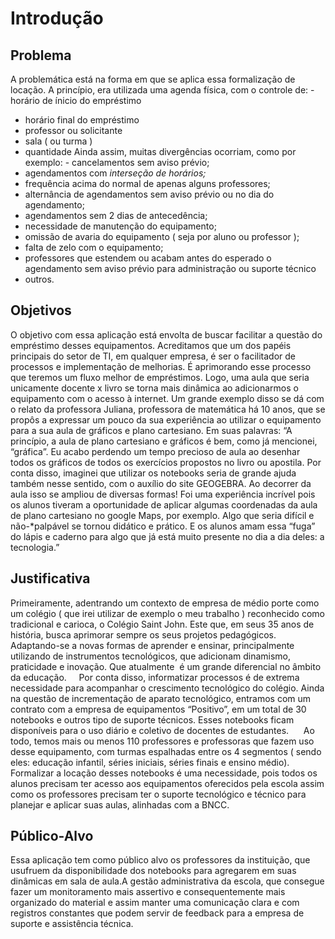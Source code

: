 # Introdução

## Problema
A problemática está na forma em que se aplica essa formalização de locação. A princípio, era utilizada uma agenda física, com o controle de: - horário de ínicio do empréstimo
- horário final do empréstimo
- professor ou solicitante
- sala ( ou turma )
- quantidade Ainda assim, muitas divergências ocorriam, como por exemplo: - cancelamentos sem aviso prévio;
- agendamentos com *interseção de horários;*
- frequência acima do normal de apenas alguns professores;
- alternância de agendamentos sem aviso prévio ou no dia do agendamento;
- agendamentos sem 2 dias de antecedência;
- necessidade de manutenção do equipamento;
- omissão de avaria do equipamento ( seja por aluno ou professor );
- falta de zelo com o equipamento;
- professores que estendem ou acabam antes do esperado o agendamento sem aviso prévio para administração ou suporte técnico
- outros.

## Objetivos

O objetivo com essa aplicação está envolta de buscar facilitar a questão do empréstimo desses equipamentos. Acreditamos que um dos papéis principais do setor de TI, em qualquer empresa, é ser o facilitador de processos e implementação de melhorias. É aprimorando esse processo que teremos um fluxo melhor de empréstimos. Logo, uma aula que seria unicamente docente x livro se torna mais dinâmica ao adicionarmos o equipamento com o acesso à internet. Um grande exemplo disso se dá com o relato da professora Juliana, professora de matemática há 10 anos, que se propôs a expressar um pouco da sua experiência ao utilizar o equipamento para a sua aula de gráficos e plano cartesiano. Em suas palavras: “A princípio, a aula de plano cartesiano e gráficos é bem, como já mencionei, “gráfica”. Eu acabo perdendo um tempo precioso de aula ao desenhar todos os gráficos de todos os exercícios propostos no livro ou apostila. Por conta disso, imaginei que utilizar os notebooks seria de grande ajuda também nesse sentido, com o auxílio do site GEOGEBRA. Ao decorrer da aula isso se ampliou de diversas formas! Foi uma experiência incrível pois os alunos tiveram a oportunidade de aplicar algumas coordenadas da aula de plano cartesiano no google Maps, por exemplo. Algo que seria difícil e não-*palpável se tornou didático e prático. E os alunos amam essa “fuga” do lápis e caderno para algo que já está muito presente no dia a dia deles: a tecnologia.”

## Justificativa

 Primeiramente, adentrando um contexto de empresa de médio porte como um colégio ( que irei utilizar de exemplo o meu trabalho ) reconhecido como tradicional e carioca, o Colégio Saint John. Este que, em seus 35 anos de história, busca aprimorar sempre os seus projetos pedagógicos. Adaptando-se a novas formas de aprender e ensinar, principalmente utilizando de instrumentos tecnológicos, que adicionam dinamismo, praticidade e inovação. Que atualmente  é um grande diferencial no âmbito da educação.
    Por conta disso, informatizar processos é de extrema necessidade para acompanhar o crescimento tecnológico do colégio. Ainda na questão de incrementação de aparato tecnológico, entramos com um contrato com a empresa de equipamentos “Positivo”, em um total de 30 notebooks e outros tipo de suporte técnicos. Esses notebooks ficam disponíveis para o uso diário e coletivo de docentes de estudantes. 
    Ao todo, temos mais ou menos 110 professores e professoras que fazem uso desse equipamento, com turmas espalhadas entre os 4 segmentos ( sendo eles: educação infantil, séries iniciais, séries finais e ensino médio). Formalizar a locação desses notebooks é uma necessidade, pois todos os alunos precisam ter acesso aos equipamentos oferecidos pela escola assim como os professores precisam ter o suporte tecnológico e técnico para planejar e aplicar suas aulas, alinhadas com a BNCC.

## Público-Alvo

Essa aplicação tem como público alvo os professores da instituição, que usufruem da disponibilidade dos notebooks para agregarem em suas dinâmicas em sala de aula.A gestão administrativa da escola, que consegue fazer um monitoramento mais assertivo e consequentemente mais organizado do material e assim manter uma comunicação clara e com registros constantes que podem servir de feedback para a empresa de suporte e assistência técnica. 
